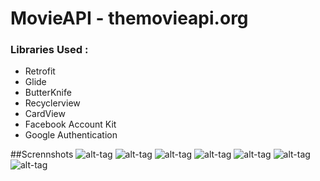 # MovieAPI - themovieapi.org

### Libraries Used :
- Retrofit
- Glide
- ButterKnife
- Recyclerview
- CardView
- Facebook Account Kit
- Google Authentication

##Scrennshots
![alt-tag](docs/auth.png) ![alt-tag](docs/s1.png) ![alt-tag](docs/drawer.png) ![alt-tag](docs/profile.png) ![alt-tag](docs/detail.png) ![alt-tag](docs/detail2.png)  ![alt-tag](docs/about.png)